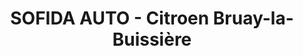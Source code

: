 ---
title: "SOFIDA AUTO - Citroen Bruay-la-Buissière"
url: /bruay-la-buissiere/sofida-auto-citroen-bruay-la-buissiere/
shop: voiture
---